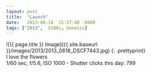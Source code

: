 ```yaml
---
layout: post
title:  "Launch"
date:   2013-08-18  15:57:40 -0600
tags: ["2013",  X100s, Genesis]
---
```

![{{ page.title }} Image]({{ site.baseurl }}/images/2013/2013_0818_DSCF7443.jpg)
{: .prettyprint}  
I love the flowers  
1/60 sec, f/5.6, ISO 1000 - Shutter clicks this day: 799